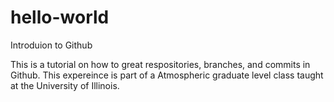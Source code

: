 # hello-world
Introduion to Github 

This is a tutorial on how to great respositories, branches, and commits in Github. This expereince is part of a Atmospheric graduate level class taught at the University of Illinois.
